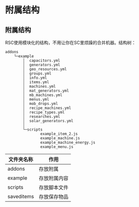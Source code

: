 # 附属结构

## 附属结构

RSC使用模块化的结构，不用让你在SC里烦躁的合并机器。结构树：

```
addons
    └─example
        │  capacitors.yml
        │  generators.yml
        │  geo_resources.yml
        │  groups.yml
        │  info.yml
        │  items.yml
        │  machines.yml
        │  mat_generators.yml
        │  mb_machines.yml
        │  menus.yml
        │  mob_drops.yml
        │  recipe_machines.yml
        │  recipe_types.yml
        │  researches.yml
        │  solar_generators.yml
        │
        └─scripts
                example_item_2.js
                example_machine.js
                example_machine_energy.js
                example_menu.js
```

| 文件夹名称      | 作用     |
| ---------- | ------ |
| addons     | 存放附属   |
| example    | 存放附属内容 |
| scripts    | 存放脚本文件 |
| saveditems | 存放保存物品 |
